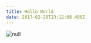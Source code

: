 ```yaml
---
title: Hello World
date: 2017-02-28T23:12:08.406Z
---
```


![null](/uploads/7ali0ryyq6s-pumabg.jpg)

